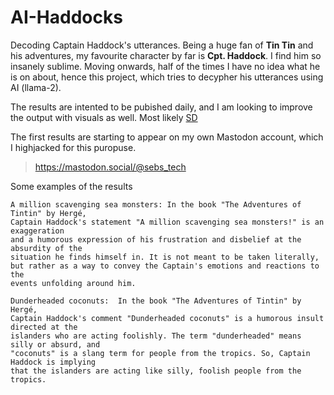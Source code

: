 # AI-Haddocks
Decoding Captain Haddock's utterances. Being a huge fan of **Tin Tin** and his adventures, 
my favourite character by far is **Cpt. Haddock**. I find him so insanely sublime. 
Moving onwards, half of the times I have no idea what he is on about, hence this project, 
which tries to decypher his utterances using AI (llama-2).

The results are intented to be pubished daily, and I am looking to improve the output with 
visuals as well. Most likely [SD](https://huggingface.co/stabilityai/stable-diffusion-xl-base-1.0)

The first results are starting to appear on my own Mastodon account, which I highjacked 
for this puropuse.

> https://mastodon.social/@sebs_tech

Some examples of the results
```
A million scavenging sea monsters: In the book "The Adventures of Tintin" by Hergé,
Captain Haddock's statement "A million scavenging sea monsters!" is an exaggeration
and a humorous expression of his frustration and disbelief at the absurdity of the
situation he finds himself in. It is not meant to be taken literally,
but rather as a way to convey the Captain's emotions and reactions to the
events unfolding around him.
```

```
Dunderheaded coconuts:  In the book "The Adventures of Tintin" by Hergé,
Captain Haddock's comment "Dunderheaded coconuts" is a humorous insult directed at the
islanders who are acting foolishly. The term "dunderheaded" means silly or absurd, and
"coconuts" is a slang term for people from the tropics. So, Captain Haddock is implying
that the islanders are acting like silly, foolish people from the tropics.
```


